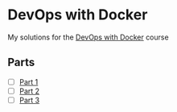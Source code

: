 # DevOps with Docker

My solutions for the [DevOps with Docker](https://devopswithdocker.com/) course 

## Parts

- [ ] [Part 1](https://devopswithdocker.com/category/part-1)
- [ ] [Part 2](https://devopswithdocker.com/category/part-2)
- [ ] [Part 3](https://devopswithdocker.com/category/part-3)
